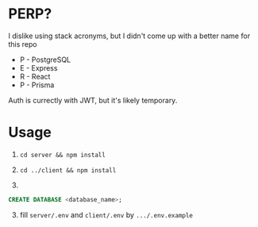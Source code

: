 # PERP?

I dislike using stack acronyms, but I didn't come up with a better name for this repo

- P - PostgreSQL
- E - Express
- R - React
- P - Prisma

Auth is currectly with JWT, but it's likely temporary.

# Usage

1. `cd server && npm install`

2. `cd ../client && npm install`

3.

```sql
CREATE DATABASE <database_name>;
```

3. fill `server/.env` and `client/.env` by `.../.env.example`

